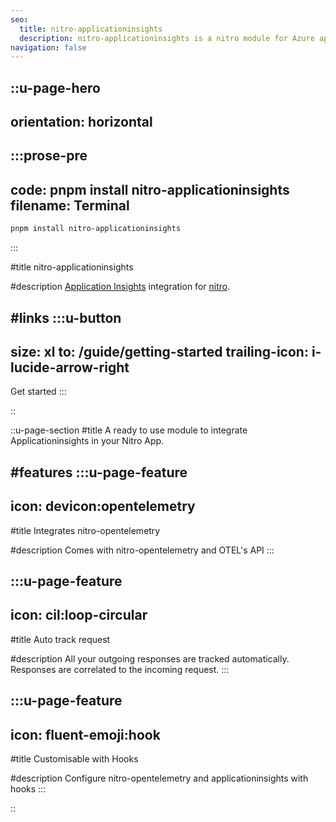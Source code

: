 ```yaml
---
seo:
  title: nitro-applicationinsights
  description: nitro-applicationinsights is a nitro module for Azure applicationinsights
navigation: false
---
```


::u-page-hero
---
orientation: horizontal
---
  :::prose-pre
  ---
  code: pnpm install nitro-applicationinsights
  filename: Terminal
  ---
  ```bash
  pnpm install nitro-applicationinsights
  ```
  :::

#title
nitro-applicationinsights

#description
[Application Insights](https://learn.microsoft.com/fr-fr/azure/azure-monitor/app/app-insights-overview?tabs=net) integration for [nitro](https://nitro.unjs.io/).

#links
  :::u-button
  ---
  size: xl
  to: /guide/getting-started
  trailing-icon: i-lucide-arrow-right
  ---
  Get started
  :::

::

::u-page-section
#title
A ready to use module to integrate Applicationinsights in your Nitro App.


#features
  :::u-page-feature
  ---
  icon: devicon:opentelemetry
  ---
  #title
  Integrates nitro-opentelemetry
  
  #description
  Comes with nitro-opentelemetry and OTEL's API
  :::


  :::u-page-feature
  ---
  icon: cil:loop-circular
  ---
  #title
  Auto track request
  
  #description
  All your outgoing responses are tracked automatically. Responses are correlated to the incoming request.
  :::

  
  :::u-page-feature
  ---
  icon: fluent-emoji:hook
  ---
  #title
  Customisable with Hooks
  
  #description
  Configure nitro-opentelemetry and applicationinsights with hooks
  :::
 
::

